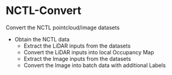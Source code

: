 # NCTL-Convert
Convert the NCTL pointcloud/image datasets

* Obtain the NCTL data
  * Extract the LiDAR inputs from the datasets
  * Convert the LiDAR inputs into local Occupancy Map
  * Extract the Image inputs from the datasets
  * Convert the Image into batch data with additional Labels
